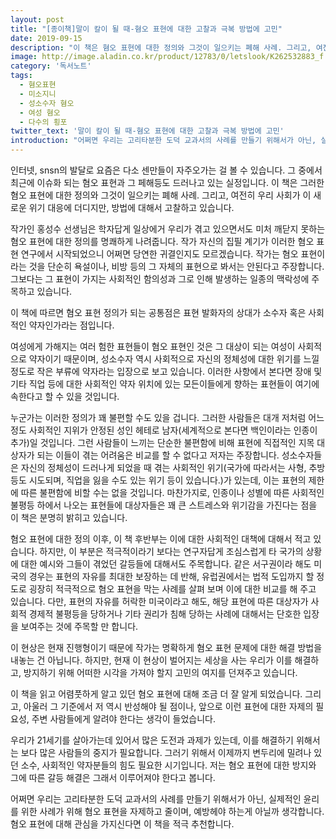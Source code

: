 ```yaml
---
layout: post
title: "[종이책]말이 칼이 될 때-혐오 표현에 대한 고찰과 극복 방법에 고민"
date: 2019-09-15
description: "이 책은 혐오 표현에 대한 정의와 그것이 일으키는 폐해 사례. 그리고, 여전히 우리 사회가 이 새로운 위기 대응에 더디지만, 방법에 대해서 고찰하고 있습니다."
image: http://image.aladin.co.kr/product/12783/0/letslook/K262532883_f.jpg
category: '독서노트'
tags: 
  - 혐오표현
  - 미소지니
  - 성소수자 혐오
  - 여성 혐오
  - 다수의 횡포
twitter_text: '말이 칼이 될 때-혐오 표현에 대한 고찰과 극복 방법에 고민'
introduction: "어쩌면 우리는 고리타분한 도덕 교과서의 사례를 만들기 위해서가 아닌, 실제적인 윤리를 위한 사례가 위해 혐오 표현을 자제하고 줄이며, 예방헤야 하는게 아닐까 생각합니다."
---
```


인터넷, snsn의 발달로 요즘은 다소 센만들이 자주오가는 걸 볼 수 있습니다. 그 중에서 최근에 이슈화 되는 혐오 표현과 그 페해등도 드러나고 있는 실정입니다. 이 책은 그러한 혐오 표현에 대한 정의와 그것이 일으키는 폐해 사례. 그리고, 여전히 우리 사회가 이 새로운 위기 대응에 더디지만, 방법에 대해서 고찰하고 있습니다.

작가인 홍성수 선생님은 학자답게 일상에거 우리가 겪고 있으면서도 미처 깨닫지 못하는 혐오 표현에 대한 정의를 명쾌하게 나려줍니다. 작가 자신의 집필 계기가 이러한 혐오 표현 연구에서 시작되었으니 어쩌면 당연한 귀결인지도 모르겠습니다. 작가는 혐오 표현이라는 것을 단순히 욕설이나, 비방 등의 그 자체의 표현으로 봐서는 안된다고 주장합니다. 그보다는 그 표현이 가지는 사회적인 함의성과 그로 인해 발생하는 일종의 맥락성에 주목하고 있습니다.

이 책에 따르면 혐오 표현 정의가 되는 공통점은 표현 발화자의 상대가 소수자 혹은 사회적인 약자인가라는 점입니다.

여성에게 가해지는 여러 험한 표현들이 혐오 표현인 것은 그 대상이 되는 여성이 사회적으로 약자이기 때문이며, 성소수자 역시 사회적으로 자신의 정체성에 대한 위기를 느낄 정도로 작은 부류에 약자라는 입장으로 보고 있습니다. 이러한 사항에서 본다면 장애 및 기타 직업 등에 대한 사회적인 약자 위치에 있는 모든이들에게 향하는 표현들이 여기에 속한다고 할 수 있을 것입니다.

누군가는 이러한 정의가 꽤 불편할 수도 있을 겁니다. 그러한 사람들은 대개 저처럼 어느 정도 사회적인 지위가 안정된 성인 헤테로 남자(세계적으로 본다면 백인이라는 인종이 추가)일 것입니다. 그런 사람들이 느끼는 단순한 불편함에 비해 표현에 직접적인 지목 대상자가 되는 이들이 겪는 어려움은 비교를 할 수 없다고 저자는 주장합니다. 성소수자들은 자신의 정체성이 드러나게 되었을 때 겪는 사회적인 위기(국가에 따라서는 사형, 추방 등도 시도되며, 직업을 잃을 수도 있는 위기 등이 있습니다.)가 있는데, 이는 표현의 제한에 따른 불편함에 비할 수는 없을 것입니다. 마찬가지로, 인종이나 성별에 따른 사회적인 불평등 하에서 나오는 표현들에 대상자들은 꽤 큰 스트레스와 위기감을 가진다는 점을 이 책은 분명히 밝히고 있습니다.

혐오 표현에 대한 정의 이후, 이 책 후반부는 이에 대한 사회적인 대책에 대해서 적고 있습니다. 하지만, 이 부분은 적극적이라기 보다는 연구자답게 조심스럽게 타 국가의 상황에 대한 예시와 그들이 겪었던 갈등들에 대해서도 주목합니다. 같은 서구권이라 해도 미국의 경우는 표현의 자유를 최대한 보장하는 데 반해, 유럽권에서는 법적 도입까지 할 정도로 굉장히 적극적으로 혐오 표현을 막는 사례를 살펴 보며 이에 대한 비교를 해 주고 있습니다. 다만, 표현의 자유를 허락한 미국이라고 해도, 해당 표현에 따른 대상자가 사회적 경제적 불평등을 당하거나 기타 권리가 침해 당하는 사례에 대해서는 단호한 입장을 보여주는 것에 주목할 만 합니다.

이 현상은 현재 진행형이기 때문에 작가는 명확하게 혐오 표현 문제에 대한 해결 방법을 내놓는 건 아닙니다. 하지만, 현재 이 현상이 벌어지는 세상을 사는 우리가 이를 해결하고, 방지하기 위해 어떠한 시각을 가져야 할지 고민의 여지를 던져주고 있습니다.

이 책을 읽고 어렴풋하게 알고 있던 혐오 표현에 대해 조금 더 잘 알게 되었습니다. 그리고, 아울러 그 기준에서 저 역시 반성해야 될 점이나, 앞으로 이런 표현에 대한 자제의 필요성, 주변 사람들에게 알려야 한다는 생각이 들었습니다.

우리가 21세기를 살아가는데 있어서 많은 도전과 과제가 있는데, 이를 해결하기 위해서는 보다 많은 사람들의 중지가 필요합니다. 그러기 위해서 이제까지 변두리에 밀려나 있던 소수, 사회적인 약자분들의 힘도 필요한 시기입니다. 저는 혐오 표현에 대한 방지와 그에 따른 갈등 해결은 그래서 이루어져야 한다고 봅니다.

어쩌면 우리는 고리타분한 도덕 교과서의 사례를 만들기 위해서가 아닌, 실제적인 윤리를 위한 사례가 위해 혐오 표현을 자제하고 줄이며, 예방헤야 하는게 아닐까 생각합니다. 혐오 표현에 대해 관심을 가지신다면 이 책을 적극 추천합니다.